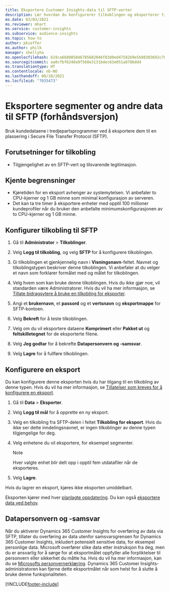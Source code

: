 ```yaml
---
title: Eksportere Customer Insights-data til SFTP-verter
description: Lær hvordan du konfigurerer tilkoblingen og eksporterer til en SFTP-plassering.
ms.date: 03/03/2021
ms.reviewer: mhart
ms.service: customer-insights
ms.subservice: audience-insights
ms.topic: how-to
author: pkieffer
ms.author: philk
manager: shellyha
ms.openlocfilehash: b19ca6b8085846785682046f83d0ed4758269e5b98303692c703d995407ca7dd
ms.sourcegitcommit: aa0cfbf6240a9f560e3131bdec63e051a8786dd4
ms.translationtype: HT
ms.contentlocale: nb-NO
ms.lasthandoff: 08/10/2021
ms.locfileid: "7035473"
---
```

# <a name="export-segments-and-other-data-to-sftp-preview"></a>Eksportere segmenter og andre data til SFTP (forhåndsversjon)

Bruk kundedataene i tredjepartsprogrammer ved å eksportere dem til en plassering i Secure File Transfer Protocol (SFTP).

## <a name="prerequisites-for-connection"></a>Forutsetninger for tilkobling

- Tilgjengelighet av en SFTP-vert og tilsvarende legitimasjon.

## <a name="known-limitations"></a>Kjente begrensninger

- Kjøretiden for en eksport avhenger av systemytelsen. Vi anbefaler to CPU-kjerner og 1 GB minne som minimal konfigurasjon av serveren. 
- Det kan ta tre timer å eksportere enheter med opptil 100 millioner kundeprofiler når du bruker den anbefalte minimumskonfigurasjonen av to CPU-kjerner og 1 GB minne. 

## <a name="set-up-connection-to-sftp"></a>Konfigurer tilkobling til SFTP

1. Gå til **Administrator** > **Tilkoblinger**.

1. Velg **Legg til tilkobling**, og velg **SFTP** for å konfigurere tilkoblingen.

1. Gi tilkoblingen et gjenkjennelig navn i **Visningsnavn**-feltet. Navnet og tilkoblingstypen beskriver denne tilkoblingen. Vi anbefaler at du velger et navn som forklarer formålet med og målet for tilkoblingen.

1. Velg hvem som kan bruke denne tilkoblingen. Hvis du ikke gjør noe, vil standarden være Administratorer. Hvis du vil ha mer informasjon, se [Tillate bidragsytere å bruke en tilkobling for eksporter](connections.md#allow-contributors-to-use-a-connection-for-exports).

1. Angi et **brukernavn**, et **passord** og et **vertsnavn** og **eksportmappe** for SFTP-kontoen.

1. Velg **Bekreft** for å teste tilkoblingen.

1. Velg om du vil eksportere dataene **Komprimert** eller **Pakket ut** og **feltskilletegnet** for de eksporterte filene.

1. Velg **Jeg godtar** for å bekrefte **Datapersonvern og -samsvar**.

1. Velg **Lagre** for å fullføre tilkoblingen.

## <a name="configure-an-export"></a>Konfigurere en eksport

Du kan konfigurere denne eksporten hvis du har tilgang til en tilkobling av denne typen. Hvis du vil ha mer informasjon, se [Tillatelser som kreves for å konfigurere en eksport](export-destinations.md#set-up-a-new-export).

1. Gå til **Data** > **Eksporter**.

1. Velg **Legg til mål** for å opprette en ny eksport.

1. Velg en tilkobling fra SFTP-delen i feltet **Tilkobling for eksport**. Hvis du ikke ser dette inndelingsnavnet, er ingen tilkoblinger av denne typen tilgjengelige for deg.

1. Velg enhetene du vil eksportere, for eksempel segmenter.

   > [!NOTE]
   > Hver valgte enhet blir delt opp i opptil fem utdatafiler når de eksporteres. 

1. Velg **Lagre**.

Hvis du lagrer en eksport, kjøres ikke eksporten umiddelbart.

Eksporten kjører med hver [planlagte oppdatering](system.md#schedule-tab). Du kan også [eksportere data ved behov](export-destinations.md#run-exports-on-demand). 

## <a name="data-privacy-and-compliance"></a>Datapersonvern og -samsvar

Når du aktiverer Dynamics 365 Customer Insights for overføring av data via SFTP, tillater du overføring av data utenfor samsvarsgrensen for Dynamics 365 Customer Insights, inkludert potensielt sensitive data, for eksempel personlige data. Microsoft overfører slike data etter instruksjon fra deg, men du er ansvarlig for å sørge for at eksportmålet oppfyller alle forpliktelser til personvern eller sikkerhet du måtte ha. Hvis du vil ha mer informasjon, kan du se [Microsofts personvernerklæring](https://go.microsoft.com/fwlink/?linkid=396732).
Dynamics 365 Customer Insights-administratoren kan fjerne dette eksportmålet når som helst for å slutte å bruke denne funksjonaliteten.

[!INCLUDE[footer-include](../includes/footer-banner.md)]

